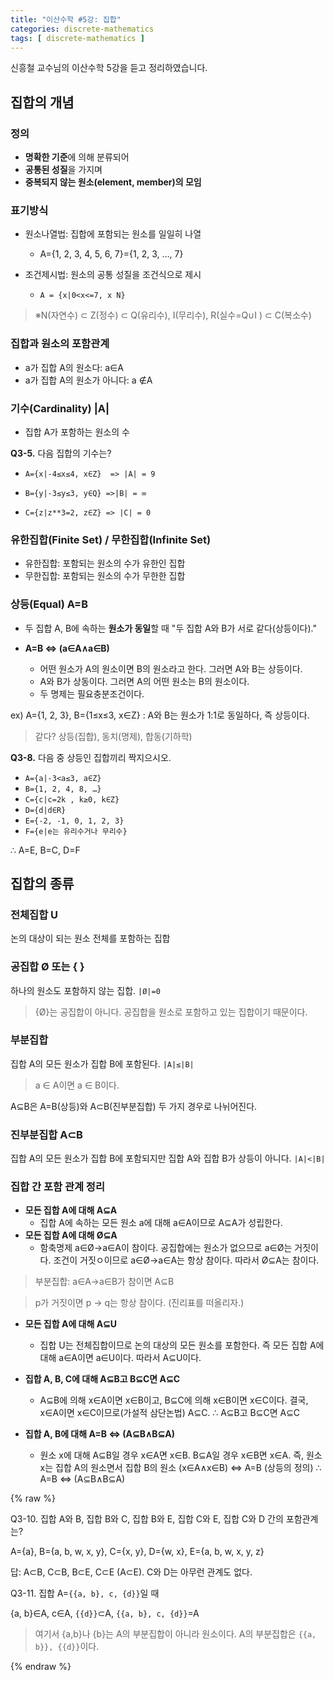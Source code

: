 ```yaml
---
title: "이산수학 #5강: 집합"
categories: discrete-mathematics
tags: [ discrete-mathematics ]
---
```


신흥철 교수님의 이산수학 5강을 듣고 정리하였습니다.



## 집합의 개념

### 정의

- **명확한 기준**에 의해 분류되어
- **공통된 성질**을 가지며 
- **중복되지 않는 원소(element, member)의 모임**



### 표기방식

- 원소나열법: 집합에 포함되는 원소를 일일히 나열
  - A={1, 2, 3, 4, 5, 6, 7}={1, 2, 3, …, 7}

- 조건제시법: 원소의 공통 성질을 조건식으로 제시
  - `A = {x|0<x<=7, x N}`

> ※N(자연수) ⊂ Z(정수) ⊂ Q(유리수), I(무리수), R(실수=Q∪I ) ⊂ C(복소수)



### 집합과 원소의 포함관계

- a가 집합 A의 원소다: a∈A
- a가 집합 A의 원소가 아니다: a ∉A



### 기수(Cardinality) |A|

- 집합 A가 포함하는 원소의 수



**Q3-5.** 다음 집합의 기수는?

- `A={x|-4≤x≤4, x∈Z}  => |A| = 9`
- `B={y|-3≤y≤3, y∈Q} =>|B| = ∞`

- `C={z|z**3=2, z∈Z} => |C| = 0`



### 유한집합(Finite Set) / 무한집합(Infinite Set)

- 유한집합: 포함되는 원소의 수가 유한인 집합
- 무한집합: 포함되는 원소의 수가 무한한 집합



### 상등(Equal)  A=B

- 두 집합 A, B에 속하는 **원소가 동일**할 때 "두 집합 A와 B가 서로 같다(상등이다)."

- **A=B ⇔ (a∈A∧a∈B)** 
  - 어떤 원소가 A의 원소이면 B의 원소라고 한다. 그러면 A와 B는 상등이다.
  - A와 B가 상동이다. 그러면 A의 어떤 원소는 B의 원소이다.
  - 두 명제는 필요충분조건이다.

ex) A={1, 2, 3}, B={1≤x≤3, x∈Z} : A와 B는 원소가 1:1로 동일하다, 즉 상등이다. 

> 같다? 상등(집합), 동치(명제), 합동(기하학)



**Q3-8.** 다음 중 상등인 집합끼리 짝지으시오.

- `A={a|-3<a≤3, a∈Z}` 
- `B={1, 2, 4, 8, …}`
- `C={c|c=2k , k≥0, k∈Z}` 
- `D={d|d∈R} `
- `E={-2, -1, 0, 1, 2, 3} `
- `F={e|e는 유리수거나 무리수}`

∴ A=E, B=C, D=F



## 집합의 종류

### 전체집합 U

논의 대상이 되는 원소 전체를 포함하는 집합 

### 공집합 Ø 또는 { }

하나의 원소도 포함하지 않는 집합. `|Ø|=0`

> {Ø}는 공집합이 아니다. 공집합을 원소로 포함하고 있는 집합이기 때문이다.



### 부분집합

집합 A의 모든 원소가 집합 B에 포함된다. `|A|≤|B|`

> a ∈ A이면 a ∈ B이다.

A⊆B은 A=B(상등)와 A⊂B(진부분집합) 두 가지 경우로 나뉘어진다.

### 진부분집합 A⊂B

집합 A의 모든 원소가 집합 B에 포함되지만 집합 A와 집합 B가 상등이 아니다. `|A|<|B|`



### 집합 간 포함 관계 정리

- **모든 집합 A에 대해 A⊆A**
  - 집합 A에 속하는 모든 원소 a에 대해 a∈A이므로 A⊆A가 성립한다.
- **모든 집합 A에 대해 Ø⊆A**
  - 함축명제 a∈Ø→a∈A이 참이다. 공집합에는 원소가 없으므로 a∈Ø는 거짓이다. 조건이 거짓ㅇ이므로  a∈Ø→a∈A는 항상 참이다. 따라서 Ø⊆A는 참이다.

> 부분집합: a∈A→a∈B가 참이면 A⊆B

> p가 거짓이면 p -> q는 항상 참이다. (진리표를 떠올리자.)

- **모든 집합 A에 대해 A⊆U**
  - 집합 U는 전체집합이므로 논의 대상의 모든 원소를 포함한다. 즉 모든 집합 A에 대해 a∈A이면 a∈U이다. 따라서 A⊆U이다.

- **집합 A, B, C에 대해 A⊆B고 B⊆C면 A⊆C**
  - A⊆B에 의해 x∈A이면 x∈B이고, 
    B⊆C에 의해 x∈B이면 x∈C이다. 
    결국, x∈A이면 x∈C이므로(가설적 삼단논법) A⊆C. 
    ∴ A⊆B고 B⊆C면 A⊆C

- **집합 A, B에 대해 A=B ⇔ (A⊆B∧B⊆A)**
  - 원소 x에 대해 A⊆B일 경우 x∈A면 x∈B. 
    B⊆A일 경우 x∈B면 x∈A.
    즉, 원소 x는 집합 A의 원소면서 집합 B의 원소
    (x∈A∧x∈B) ⇔ A=B (상등의 정의)
    ∴ A=B ⇔ (A⊆B∧B⊆A)

{% raw %}

Q3-10. 집합 A와 B, 집합 B와 C, 집합 B와 E, 집합 C와 E, 집합 C와 D 간의 포함관계는?

A={a}, B={a, b, w, x, y}, C={x, y}, D={w, x}, E={a, b, w, x, y, z}

답: A⊂B, C⊂B, B⊂E, C⊂E (A⊂E). C와 D는 아무런 관계도 없다. 



Q3-11. 집합 A=`{{a, b}, c, {d}}`일 때

{a, b}∈A, c∈A, `{{d}}`⊂A, `{{a, b}, c, {d}}`=A

> 여기서 {a,b}나 {b}는 A의 부분집합이 아니라 원소이다. A의 부분집합은 `{{a, b}}, {{d}}`이다.

{% endraw %}
